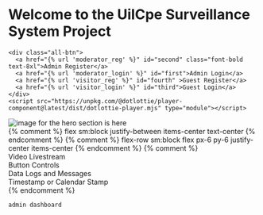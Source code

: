 <div class="main-div">
  <div class="box-1">
    <div class="header-div">
    <h1 class="text-lg">Welcome to the UilCpe Surveillance System Project </h1>
    </div>
  
    <div class="all-btn">
      <a href="{% url 'moderator_reg' %}" id="second" class="font-bold text-8xl">Admin Register</a>
      <a href="{% url 'moderator_login' %}" id="first">Admin Login</a>
      <a href="{% url 'visitor_reg' %}" id="fourth" >Guest Register</a>
      <a href="{% url 'visitor_login' %}" id="third">Guest Login</a>
    </div>
    <script src="https://unpkg.com/@dotlottie/player-component@latest/dist/dotlottie-player.mjs" type="module"></script> 

  <dotlottie-player src="https://lottie.host/9eda9868-11fc-4dd9-9b9d-edc6d504391e/HtUw0cR04o.json" background="transparent" speed="1" style="width: 700px; height: 700px;" loop autoplay></dotlottie-player>
  </div>

  <div class="box2">
    <img src ="{% static 'images/image.jpg' %}" alt="image for the hero section is here "></img>
  </div>

</div>
{% comment %} flex  sm:block justify-between items-center  text-center  {% endcomment %}
{% comment %} flex-row  sm:block flex px-6 py-6  justify-center items-center {% endcomment %}
{% comment %} <div class="grid grid-cols-4 gap-4 md:grid-cols-2 lg:grid-cols-4 p-4 bg-gray-100 shadow-md rounded-md">
      <div class="col-span-2 md:col-span-1 lg:col-span-2 video-container bg-gray-100 p-4 rounded-md shadow-sm h-2/3">
        Video Livestream
      </div>
      <div class="button-controls bg-lavender-300 p-4 rounded-md shadow-sm">
        Button Controls
      </div>
      <div class="data-logs bg-lavender-400 p-4 rounded-md shadow-sm">
        Data Logs and Messages
      </div>
      <div class="timestamp bg-lavender-500 p-4 rounded-md shadow-sm">
        Timestamp or Calendar Stamp
      </div>
    </div> {% endcomment %}



    admin dashboard
